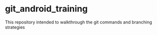 # git_android_training
This repository intended to walkthrough the git commands and branching strategies
